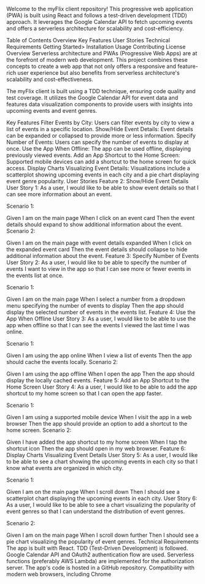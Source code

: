 Welcome to the myFlix client repository! This progressive web application (PWA) is built using React and follows a test-driven development (TDD) approach. It leverages the Google Calendar API to fetch upcoming events and offers a serverless architecture for scalability and cost-efficiency.

Table of Contents
Overview
Key Features
User Stories
Technical Requirements
Getting Started>
Installation
Usage
Contributing
License
Overview
Serverless architecture and PWAs (Progressive Web Apps) are at the forefront of modern web development. This project combines these concepts to create a web app that not only offers a responsive and feature-rich user experience but also benefits from serverless architecture's scalability and cost-effectiveness.

The myFlix client is built using a TDD technique, ensuring code quality and test coverage. It utilizes the Google Calendar API for event data and features data visualization components to provide users with insights into upcoming events and event genres.

Key Features
Filter Events by City: Users can filter events by city to view a list of events in a specific location.
Show/Hide Event Details: Event details can be expanded or collapsed to provide more or less information.
Specify Number of Events: Users can specify the number of events to display at once.
Use the App When Offline: The app can be used offline, displaying previously viewed events.
Add an App Shortcut to the Home Screen: Supported mobile devices can add a shortcut to the home screen for quick access.
Display Charts Visualizing Event Details: Visualizations include a scatterplot showing upcoming events in each city and a pie chart displaying event genre popularity.
User Stories
Feature 2: Show/Hide Event Details
User Story 1: As a user, I would like to be able to show event details so that I can see more information about an event.

Scenario 1:

Given I am on the main page
When I click on an event card
Then the event details should expand to show additional information about the event.
Scenario 2:

Given I am on the main page with event details expanded
When I click on the expanded event card
Then the event details should collapse to hide additional information about the event.
Feature 3: Specify Number of Events
User Story 2: As a user, I would like to be able to specify the number of events I want to view in the app so that I can see more or fewer events in the events list at once.

Scenario 1:

Given I am on the main page
When I select a number from a dropdown menu specifying the number of events to display
Then the app should display the selected number of events in the events list.
Feature 4: Use the App When Offline
User Story 3: As a user, I would like to be able to use the app when offline so that I can see the events I viewed the last time I was online.

Scenario 1:

Given I am using the app online
When I view a list of events
Then the app should cache the events locally.
Scenario 2:

Given I am using the app offline
When I open the app
Then the app should display the locally cached events.
Feature 5: Add an App Shortcut to the Home Screen
User Story 4: As a user, I would like to be able to add the app shortcut to my home screen so that I can open the app faster.

Scenario 1:

Given I am using a supported mobile device
When I visit the app in a web browser
Then the app should provide an option to add a shortcut to the home screen.
Scenario 2:

Given I have added the app shortcut to my home screen
When I tap the shortcut icon
Then the app should open in my web browser.
Feature 6: Display Charts Visualizing Event Details
User Story 5: As a user, I would like to be able to see a chart showing the upcoming events in each city so that I know what events are organized in which city.

Scenario 1:

Given I am on the main page
When I scroll down
Then I should see a scatterplot chart displaying the upcoming events in each city.
User Story 6: As a user, I would like to be able to see a chart visualizing the popularity of event genres so that I can understand the distribution of event genres.

Scenario 2:

Given I am on the main page
When I scroll down further
Then I should see a pie chart visualizing the popularity of event genres.
Technical Requirements
The app is built with React.
TDD (Test-Driven Development) is followed.
Google Calendar API and OAuth2 authentication flow are used.
Serverless functions (preferably AWS Lambda) are implemented for the authorization server.
The app's code is hosted in a GitHub repository.
Compatibility with modern web browsers, including Chrome